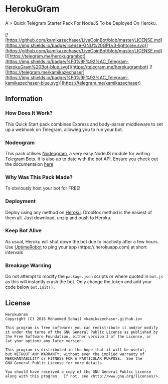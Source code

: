 # HerokuGram

A :zap: Quick Telegram Starter Pack For NodeJS To be Deployed On Heroku.

[![https://github.com/kamikazechaser/LiveCoinBot/blob/master/LICENSE.md](https://img.shields.io/badge/license-GNU%20GPLv3-lightgrey.svg)](https://github.com/kamikazechaser/LiveCoinBot/blob/master/LICENSE.md)
[![https://telegram.me/herokugrambot](https://img.shields.io/badge/%F0%9F%92%AC_Telegram-HerokuGram%20Bot-blue.svg)](https://telegram.me/herokugrambot)
[![https://telegram.me/kamikazechaser](https://img.shields.io/badge/%F0%9F%92%AC_Telegram-kamikazechaser-blue.svg)](https://telegram.me/kamikazechaser)

## Information

### How Does It Work?

This Quick Start pack combines Express and body-parser middleware to set up a webhook on Telegram, allowing you to run your bot.

### Nodeogram

This pack utilises [Nodeogram](https://github.com/ALCC01/nodeogram), a very easy NodeJS module for writing Telegram Bots. It is also up to date with the bot API. Ensure you check out the documentaion [here](https://dev.albertocoscia.me/nodeogram/)

### Why Was This Pack Made?

To obviously host your bot for FREE!

### Deployment

Deploy using any method on [Heroku](https://www.heroku.com). DropBox method is the easiest of them all. Just download, unzip and push to Heroku.

### Keep Bot Alive

As usual, Heroku will shut down the bot due to inactivity after a few hours. Use [UptimeRobot](https://uptimerobot.com) to ping your app (https://<Your App Name>.herokuapp.com) at short intervals

### Breakage Warning

Do not attempt to modify the `package.json` scripts or where quoted in `bot.js` as this will instantly crash the bot. Only change the token and add your code below `bot.init();`

## License
 
    HerokuGram
    Copyright (C) 2016 Mohammed Sohail <kamikazechaser.github.io>

    This program is free software: you can redistribute it and/or modify
    it under the terms of the GNU General Public License as published by
    the Free Software Foundation, either version 3 of the License, or
    (at your option) any later version.

    This program is distributed in the hope that it will be useful,
    but WITHOUT ANY WARRANTY; without even the implied warranty of
    MERCHANTABILITY or FITNESS FOR A PARTICULAR PURPOSE.  See the
    GNU General Public License for more details.

    You should have received a copy of the GNU General Public License
    along with this program.  If not, see <http://www.gnu.org/licenses/>.
